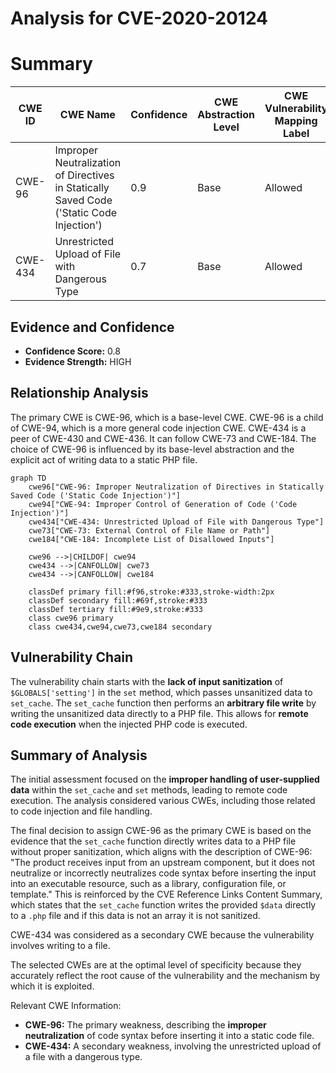 # Analysis for CVE-2020-20124

# Summary
| CWE ID | CWE Name | Confidence | CWE Abstraction Level | CWE Vulnerability Mapping Label | CWE-Vulnerability Mapping Notes |
|---|---|---|---|---|---|
| CWE-96 | Improper Neutralization of Directives in Statically Saved Code ('Static Code Injection') | 0.9 | Base | Allowed | Primary CWE |
| CWE-434 | Unrestricted Upload of File with Dangerous Type | 0.7 | Base | Allowed | Secondary Candidate |

## Evidence and Confidence

*   **Confidence Score:** 0.8
*   **Evidence Strength:** HIGH

## Relationship Analysis
The primary CWE is CWE-96, which is a base-level CWE. CWE-96 is a child of CWE-94, which is a more general code injection CWE.
CWE-434 is a peer of CWE-430 and CWE-436. It can follow CWE-73 and CWE-184.
The choice of CWE-96 is influenced by its base-level abstraction and the explicit act of writing data to a static PHP file.

```mermaid
graph TD
    cwe96["CWE-96: Improper Neutralization of Directives in Statically Saved Code ('Static Code Injection')"]
    cwe94["CWE-94: Improper Control of Generation of Code ('Code Injection')"]
    cwe434["CWE-434: Unrestricted Upload of File with Dangerous Type"]
    cwe73["CWE-73: External Control of File Name or Path"]
    cwe184["CWE-184: Incomplete List of Disallowed Inputs"]

    cwe96 -->|CHILDOF| cwe94
    cwe434 -->|CANFOLLOW| cwe73
    cwe434 -->|CANFOLLOW| cwe184

    classDef primary fill:#f96,stroke:#333,stroke-width:2px
    classDef secondary fill:#69f,stroke:#333
    classDef tertiary fill:#9e9,stroke:#333
    class cwe96 primary
    class cwe434,cwe94,cwe73,cwe184 secondary
```

## Vulnerability Chain
The vulnerability chain starts with the **lack of input sanitization** of `$GLOBALS['setting']` in the `set` method, which passes unsanitized data to `set_cache`. The `set_cache` function then performs an **arbitrary file write** by writing the unsanitized data directly to a PHP file. This allows for **remote code execution** when the injected PHP code is executed.

## Summary of Analysis
The initial assessment focused on the **improper handling of user-supplied data** within the `set_cache` and `set` methods, leading to remote code execution. The analysis considered various CWEs, including those related to code injection and file handling.

The final decision to assign CWE-96 as the primary CWE is based on the evidence that the `set_cache` function directly writes data to a PHP file without proper sanitization, which aligns with the description of CWE-96: "The product receives input from an upstream component, but it does not neutralize or incorrectly neutralizes code syntax before inserting the input into an executable resource, such as a library, configuration file, or template." This is reinforced by the CVE Reference Links Content Summary, which states that the `set_cache` function writes the provided `$data` directly to a `.php` file and if this data is not an array it is not sanitized.

CWE-434 was considered as a secondary CWE because the vulnerability involves writing to a file.

The selected CWEs are at the optimal level of specificity because they accurately reflect the root cause of the vulnerability and the mechanism by which it is exploited.

Relevant CWE Information:
- **CWE-96:** The primary weakness, describing the **improper neutralization** of code syntax before inserting it into a static code file.
- **CWE-434:** A secondary weakness, involving the unrestricted upload of a file with a dangerous type.